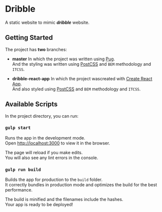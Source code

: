 # Dribble

A static website to mimic **_dribble_** website.

## Getting Started

The project has **two** branches:

- **master**
  In which the project was written using [Pug](https://github.com/pugjs/pug).<br>
  And the styling was written using [PostCSS](https://github.com/postcss/postcss) and `BEM` methodology and `ITCSS`.<br>

* **dribble-react-app**
  In which the project wascreated with [Create React App](https://github.com/facebook/create-react-app).<br>
  And also styled using [PostCSS](https://github.com/postcss/postcss) and `BEM` methodology and `ITCSS`.<br>

## Available Scripts

In the project directory, you can run:

### `gulp start`

Runs the app in the development mode.<br>
Open [http://localhost:3000](http://localhost:3000) to view it in the browser.

The page will reload if you make edits.<br>
You will also see any lint errors in the console.

### `gulp run build`

Builds the app for production to the `build` folder.<br>
It correctly bundles in production mode and optimizes the build for the best performance.

The build is minified and the filenames include the hashes.<br>
Your app is ready to be deployed!
